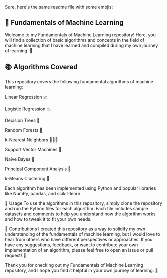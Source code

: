 Sure, here's the same readme file with some emojis:

## 🤖 Fundamentals of Machine Learning

Welcome to my Fundamentals of Machine Learning repository! Here, you will find a collection of basic algorithms and concepts in the field of machine learning that I have learned and compiled during my own journey of learning. 🚀

## 📚 Algorithms Covered
This repository covers the following fundamental algorithms of machine learning:

Linear Regression 📈

Logistic Regression 📉

Decision Trees 🌳

Random Forests 🌿

k-Nearest Neighbors 🧑‍🤝‍🧑

Support Vector Machines 🦾

Naive Bayes 🤔

Principal Component Analysis 🧐

k-Means Clustering 🧮

Each algorithm has been implemented using Python and popular libraries like NumPy, pandas, and scikit-learn.

🚀 Usage
To use the algorithms in this repository, simply clone the repository and run the Python files for each algorithm. Each file includes sample datasets and comments to help you understand how the algorithm works and how to tweak it to fit your own needs.

🤝 Contributions
I created this repository as a way to solidify my own understanding of the fundamentals of machine learning, but I would love to hear from others who have different perspectives or approaches. If you have any suggestions, feedback, or want to contribute your own implementation of an algorithm, please feel free to open an issue or pull request! 🤗

Thank you for checking out my Fundamentals of Machine Learning repository, and I hope you find it helpful in your own journey of learning. 🙌
